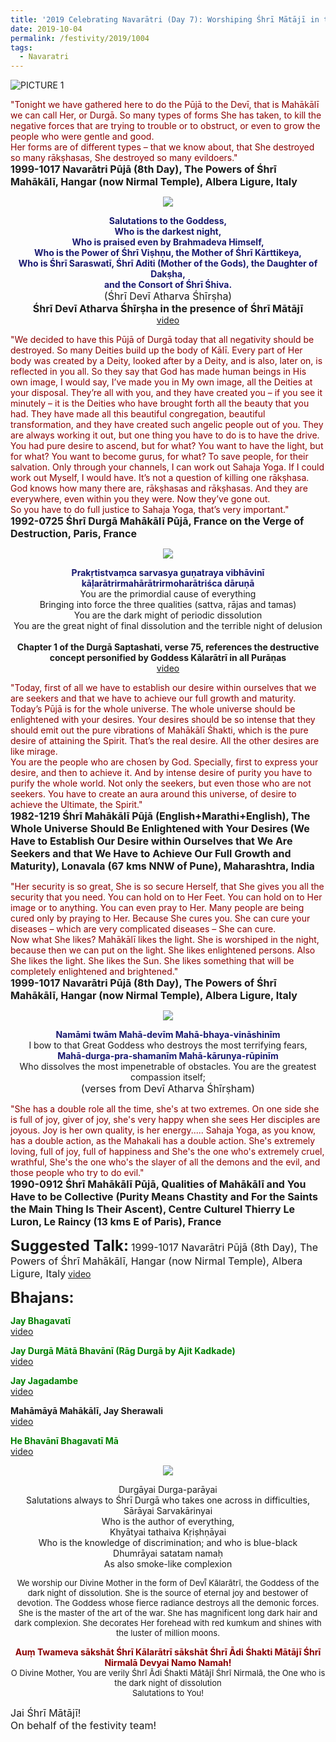```yaml
---
title: '2019 Celebrating Navarātri (Day 7): Worshiping Śhrī Mātājī in the form of Śhrī Kālarātrī'
date: 2019-10-04
permalink: /festivity/2019/1004
tags:
  - Navaratri
---
```


![PICTURE 1](/images/image1.png)

<p>
<font color="DarkRed">"Tonight we have gathered here to do the Pūjā to the Devī, that is Mahākālī we can call Her, or Durgā. So many types of forms She has taken, to kill the negative forces that are trying to trouble or to obstruct, or even to grow the people who were gentle and good.<br>
Her forms are of different types – that we know about, that She destroyed so many rākṣhasas, She destroyed so many evildoers."</font><br>
<font size="+0"><b>1999-1017 Navarātri Pūjā (8th Day), The Powers of Śhrī Mahākālī, Hangar (now Nirmal Temple), Albera Ligure, Italy</b></font>
</p>

<div style="text-align: center"><img src="/images/image193.png" /></div>

<p style="text-align:center;">
<font color="MidNightBlue"><b>Salutations to the Goddess,<br>
Who is the darkest night,<br>
Who is praised even by Brahmadeva Himself,<br>
Who is the Power of Śhrī Viṣhṇu, the Mother of Śhrī Kārttikeya,<br>
Who is Śhrī Saraswatī, Śhrī Aditi (Mother of the Gods), the Daughter of Dakṣha,<br>
and the Consort of Śhrī Śhiva.</b></font><br>  
<font size="+0">(Śhrī Devī Atharva Śhīrṣha)<br>
<b>Śhrī Devī Atharva Śhīrṣha in the presence of Śhrī Mātājī</b></font><br>
<a href="http://www.youtube.com/embed/_bURbs5FExs?hl=en&fs=">video</a>
</p>

<p>
<font color="DarkRed">"We decided to have this Pūjā of Durgā today that all negativity should be destroyed. So many Deities build up the body of Kālī. Every part of Her body was created by a Deity, looked after by a Deity, and is also, later on, is reflected in you all. So they say that God has made human beings in His own image, I would say, I’ve made you in My own image, all the Deities at your disposal. They’re all with you, and they have created you – if you see it minutely – it is the Deities who have brought forth all the beauty that you had. They have made all this beautiful congregation, beautiful transformation, and they have created such angelic people out of you. They are always working it out, but one thing you have to do is to have the drive. You had pure desire to ascend, but for what? You want to have the light, but for what? You want to become gurus, for what? To save people, for their salvation. Only through your channels, I can work out Sahaja Yoga. If I could work out Myself, I would have. It’s not a question of killing one rākṣhasa. God knows how many there are, rākṣhasas and rākṣhasas. And they are everywhere, even within you they were. Now they’ve gone out.<br>
So you have to do full justice to Sahaja Yoga, that’s very important."</font><br>
<font size="+0"><b>1992-0725 Śhrī Durgā Mahākālī Pūjā, France on the Verge of Destruction, Paris, France</b></font>
</p>

<div style="text-align: center"><img src="/images/image194.png" /></div>

<p style="text-align:center;">
<font color="MidNightBlue"><b>Prakṛtistvaṃca sarvasya guṇatraya vibhāvinī<br>
kāḷarātrirmahārātrirmoharātriśca dāruṇā</b></font><br>
You are the primordial cause of everything<br>
Bringing into force the three qualities (sattva, rājas and tamas)<br>
You are the dark might of periodic dissolution<br>
You are the great night of final dissolution and the terrible night of delusion<br>
<br>
<b>Chapter 1 of the Durgā Saptashati, verse 75, references the destructive concept personified by Goddess Kālarātrī in all Purāṇas</b><br>
<a href="https://www.youtube.com/watch?v=L1wSDCxZKS0&index=15&list=PLC8554007A2C98EA0">video</a>
</p>

<p>
<font color="DarkRed">"Today, first of all we have to establish our desire within ourselves that we are seekers and that we have to achieve our full growth and maturity. Today’s Pūjā is for the whole universe. The whole universe should be enlightened with your desires. Your desires should be so intense that they should emit out the pure vibrations of Mahākālī Śhakti, which is the pure desire of attaining the Spirit. That’s the real desire. All the other desires are like mirage.<br>
You are the people who are chosen by God. Specially, first to express your desire, and then to achieve it. And by intense desire of purity you have to purify the whole world. Not only the seekers, but even those who are not seekers. You have to create an aura around this universe, of desire to achieve the Ultimate, the Spirit."</font><br>
<font size="+0"><b>1982-1219 Śhrī Mahākālī Pūjā (English+Marathi+English), The Whole Universe Should Be Enlightened with Your Desires (We Have to Establish Our Desire within Ourselves that We Are Seekers and that We Have to Achieve Our Full Growth and Maturity), Lonavala (67 kms NNW of Pune), Maharashtra, India</b></font>
</p>

<p>
<font color="DarkRed">"Her security is so great, She is so secure Herself, that She gives you all the security that you need. You can hold on to Her Feet. You can hold on to Her image or to anything. You can even pray to Her. Many people are being cured only by praying to Her. Because She cures you. She can cure your diseases – which are very complicated diseases – She can cure.<br>
Now what She likes? Mahākālī likes the light. She is worshiped in the night, because then we can put on the light. She likes enlightened persons. Also She likes the light. She likes the Sun. She likes something that will be completely enlightened and brightened."</font><br>
<font size="+0"><b>1999-1017 Navarātri Pūjā (8th Day), The Powers of Śhrī Mahākālī, Hangar (now Nirmal Temple), Albera Ligure, Italy</b></font>
</p>

<div style="text-align: center"><img src="/images/image195.png" /></div>

<p style="text-align:center;">
<font color="MidNightBlue"><b>Namāmi twām Mahā-devīm Mahā-bhaya-vināshinīm</b></font><br>
I bow to that Great Goddess who destroys the most terrifying fears,<br>
<font color="MidNightBlue"><b>Mahā-durga-pra-shamanīm Mahā-kārunya-rūpinīm</b></font><br>
Who dissolves the most impenetrable of obstacles. You are the greatest compassion itself;<br>
<font size="+0">(verses from Devī Atharva Śhīrṣham)</font>
</p>

<p>
<font color="DarkRed">"She has a double role all the time, she's at two extremes. On one side she is full of joy, giver of joy, she's very happy when she sees Her disciples are joyous. Joy is her own quality, is her energy.....
Sahaja Yoga, as you know, has a double action, as the Mahakali has a double action. She's extremely loving, full of joy, full of happiness and She's the one who's extremely cruel, wrathful, She's the one who's the slayer of all the demons and the evil, and those people who try to do evil."</font><br>
<font size="+0"><b>1990-0912 Śhrī Mahākālī Pūjā, Qualities of Mahākālī and You Have to be Collective (Purity Means Chastity and For the Saints the Main Thing Is Their Ascent), Centre Culturel Thierry Le Luron, Le Raincy (13 kms E of Paris), France</b></font>
</p>

<font size="+2"><b>Suggested Talk:</b></font> 
<font size="+0">1999-1017 Navarātri Pūjā (8th Day), The Powers of Śhrī Mahākālī, Hangar (now Nirmal Temple), Albera Ligure, Italy</font>
<a href="https://www.youtube.com/watch?v=Ck0mMuTD0cY"> video</a>

<font size="+2"><b>Bhajans:</b></font>

<p>
<font color="green"><b>Jay Bhagavatī</b></font><br>
<a href="https://www.youtube.com/watch?v=ecnk5GEJzS8"> video</a><br>
</p>

<p>
<font color="green"><b>Jay Durgā Mātā Bhavānī (Rāg Durgā by Ajit Kadkade)</b></font><br>
<a href="https://www.youtube.com/watch?v=HgN42YkSHkY">video</a>
</p>

<p>
<font color="green"><b>Jay Jagadambe</b></font><br>
<a href="https://www.youtube.com/watch?v=Mb2BG7DbhwY">video</a>
</p>
 
<p>
<font color=""><b>Mahāmāyā Mahākālī, Jay Sherawali</b></font><br>
<a href="https://www.youtube.com/watch?v=RtV1vuDJDnM">video</a> 
</p>
<p>
<font color="green"><b>He Bhavānī Bhagavatī Mā</b></font><br>
<a href="https://www.youtube.com/watch?v=lA1ePxfg-Sc">video</a> 
</p>

<div style="text-align: center"><img src="/images/image196.png" /></div>

<p style="text-align:center;">
Durgāyai Durga-parāyai<br>
Salutations always to Śhrī Durgā who takes one across in difficulties,<br>
Sārāyai Sarvakārinyai<br>
Who is the author of everything,<br>
Khyātyai tathaiva Kṛiṣhṇāyai<br>
Who is the knowledge of discrimination; and who is blue-black<br>
Dhumrāyai satatam namaḥ<br>
As also smoke-like complexion<br>
</p>

<p style="text-align:center;">
<font size="-1">We worship our Divine Mother in the form of Devī̄ Kālarātrī, the Goddess of the dark night of dissolution. She is the source of eternal joy and bestower of devotion. The Goddess whose fierce radiance destroys all the demonic forces. She is the master of the art of the war. She has magnificent long dark hair and dark complexion. She decorates Her forehead with red kumkum and shines with the luster of million moons.</font>
</p>

<p style="text-align:center;">
<font color="DarkRed"><b>Auṃ Twameva sākshāt Śhrī Kālarātrī sākshāt Śhrī Ādi Śhakti Mātājī Śhrī Nirmalā Devyai Namo Namah!</b></font><br>
<font size="-1">O Divine Mother, You are verily Śhrī Ādi Śhakti Mātājī Śhrī Nirmalā, the One who is the dark night of dissolution<br>
Salutations to You!</font><br>
</p>

<p>
<font size="+0">Jai Śhrī Mātājī!<br>
On behalf of the festivity team!</font>
</p>